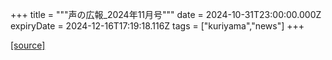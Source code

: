+++
title = """声の広報_2024年11月号"""
date = 2024-10-31T23:00:00.000Z
expiryDate = 2024-12-16T17:19:18.116Z
tags = ["kuriyama","news"]
+++


[[source]](https://www.town.kuriyama.hokkaido.jp/site/koho/29277.html)
